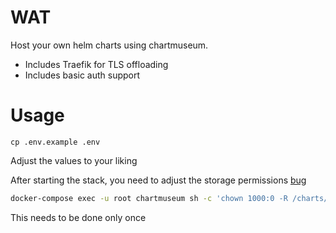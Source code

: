 # WAT

Host your own helm charts using chartmuseum.

 - Includes Traefik for TLS offloading
 - Includes basic auth support


# Usage

```
cp .env.example .env
```
Adjust the values to your liking

After starting the stack, you need to adjust the storage permissions [bug](https://github.com/helm/chartmuseum/issues/241#issuecomment-783167646)

```bash
docker-compose exec -u root chartmuseum sh -c 'chown 1000:0 -R /charts/'
```

This needs to be done only once
